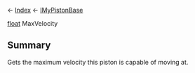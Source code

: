 ← [Index](Api-Index) ← [IMyPistonBase](Sandbox.ModAPI.Ingame.IMyPistonBase)

[float](System.Single) MaxVelocity

## Summary

Gets the maximum velocity this piston is capable of moving at.

